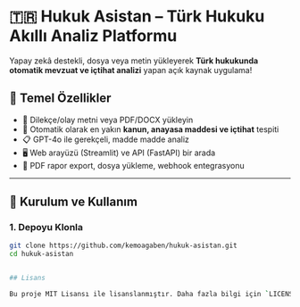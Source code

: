 # 🇹🇷 Hukuk Asistan – Türk Hukuku Akıllı Analiz Platformu

Yapay zekâ destekli, dosya veya metin yükleyerek **Türk hukukunda otomatik mevzuat ve içtihat analizi** yapan açık kaynak uygulama!

## 🔹 Temel Özellikler
- 📄 Dilekçe/olay metni veya PDF/DOCX yükleyin
- 🤖 Otomatik olarak en yakın **kanun, anayasa maddesi ve içtihat** tespiti
- 📋 GPT-4o ile gerekçeli, madde madde analiz
- 🖥️ Web arayüzü (Streamlit) ve API (FastAPI) bir arada
- 📁 PDF rapor export, dosya yükleme, webhook entegrasyonu

---

## 🚀 Kurulum ve Kullanım

### 1. Depoyu Klonla
```bash
git clone https://github.com/kemoagaben/hukuk-asistan.git
cd hukuk-asistan


## Lisans

Bu proje MIT Lisansı ile lisanslanmıştır. Daha fazla bilgi için `LICENSE` dosyasına bakın.


